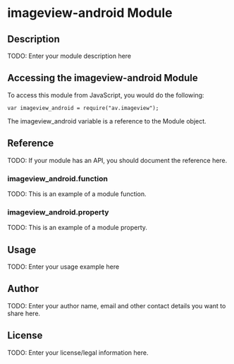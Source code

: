 # imageview-android Module

## Description

TODO: Enter your module description here

## Accessing the imageview-android Module

To access this module from JavaScript, you would do the following:

    var imageview_android = require("av.imageview");

The imageview_android variable is a reference to the Module object.

## Reference

TODO: If your module has an API, you should document
the reference here.

### imageview_android.function

TODO: This is an example of a module function.

### imageview_android.property

TODO: This is an example of a module property.

## Usage

TODO: Enter your usage example here

## Author

TODO: Enter your author name, email and other contact
details you want to share here.

## License

TODO: Enter your license/legal information here.

